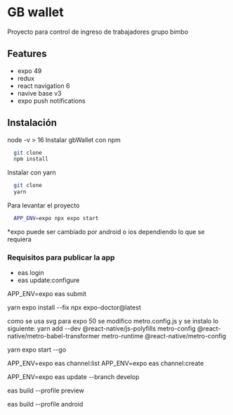 
# GB wallet

Proyecto para control de ingreso de trabajadores grupo bimbo



## Features

- expo 49
- redux
- react navigation 6
- navive base v3
- expo push notifications


## Instalación

node -v > 16
Instalar gbWallet con npm

```bash
  git clone
  npm install 
```
Instalar con yarn
```bash
  git clone
  yarn 
```
    
Para levantar el proyecto  

```bash 
  APP_ENV=expo npx expo start
```
*expo puede ser cambiado por android o ios dependiendo lo que se requiera



### Requisitos para publicar la app ###

- eas login
- eas update:configure

APP_ENV=expo eas submit


yarn expo install --fix
npx expo-doctor@latest


como se usa svg para expo 50 se modifico metro.config.js
y se instalo lo siguiente: 
yarn add --dev @react-native/js-polyfills metro-config @react-native/metro-babel-transformer metro-runtime @react-native/metro-config


yarn expo start --go


APP_ENV=expo eas channel:list
APP_ENV=expo eas channel:create


APP_ENV=expo eas update --branch develop


eas build --profile preview

eas build --profile android